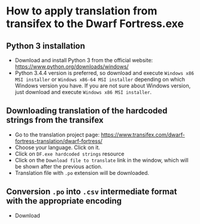 # How to apply translation from transifex to the Dwarf Fortress.exe

## Python 3 installation

* Download and install Python 3 from the official website: https://www.python.org/downloads/windows/
* Python 3.4.4 version is preferred, so download and execute `Windows x86 MSI installer` or `Windows x86-64 MSI installer` depending on which Windows version you have. If you are not sure about Windows version, just download and execute `Windows x86 MSI installer`.

## Downloading translation of the hardcoded strings from the transifex

* Go to the translation project page: https://www.transifex.com/dwarf-fortress-translation/dwarf-fortress/
* Choose your language. Click on it.
* Click on `DF.exe hardcoded strings` resource
* Click on the `Download file to translate` link in the window, which will be shown after the previous action.
* Translation file with `.po` extension will be downloaded.

## Conversion `.po` into `.csv` intermediate format with the appropriate encoding

* Download 